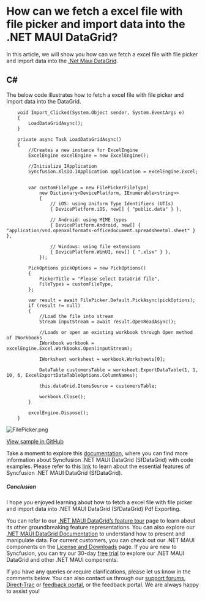 # How can we fetch a excel file with file picker and import data into the .NET MAUI DataGrid?
In this article, we will show you how can we fetch a excel file with file picker and import data into the [.Net Maui DataGrid](https://www.syncfusion.com/maui-controls/maui-datagrid).

## C#
The below code illustrates how to fetch a excel file with file picker and import data into the DataGrid.
```
    void Import_Clicked(System.Object sender, System.EventArgs e)
    {
        LoadDataGridAsync();
    }

    private async Task LoadDataGridAsync()
    {
        //Creates a new instance for ExcelEngine
        ExcelEngine excelEngine = new ExcelEngine();

        //Initialize IApplication
        Syncfusion.XlsIO.IApplication application = excelEngine.Excel;


        var customFileType = new FilePickerFileType(
            new Dictionary<DevicePlatform, IEnumerable<string>>
            {
                // iOS: using Uniform Type Identifiers (UTIs)
                { DevicePlatform.iOS, new[] { "public.data" } }, 

                // Android: using MIME types
                { DevicePlatform.Android, new[] { "application/vnd.openxmlformats-officedocument.spreadsheetml.sheet" } }, 

                // Windows: using file extensions
                { DevicePlatform.WinUI, new[] { ".xlsx" } }, 
            });

        PickOptions pickOptions = new PickOptions()
        {
            PickerTitle = "Please select DataGrid file",
            FileTypes = customFileType,
        };

        var result = await FilePicker.Default.PickAsync(pickOptions);
        if (result != null)
        {
            //Load the file into stream
            Stream inputStream = await result.OpenReadAsync();

            //Loads or open an existing workbook through Open method of IWorkbooks
            IWorkbook workbook = excelEngine.Excel.Workbooks.Open(inputStream);

            IWorksheet worksheet = workbook.Worksheets[0];

            DataTable customersTable = worksheet.ExportDataTable(1, 1, 10, 6, ExcelExportDataTableOptions.ColumnNames);

            this.dataGrid.ItemsSource = customersTable;

            workbook.Close();
        }

        excelEngine.Dispose();
    }
```

 ![FilePicker.png](https://support.syncfusion.com/kb/agent/attachment/inline?token=eyJhbGciOiJodHRwOi8vd3d3LnczLm9yZy8yMDAxLzA0L3htbGRzaWctbW9yZSNobWFjLXNoYTI1NiIsInR5cCI6IkpXVCJ9.eyJpZCI6IjI3NzczIiwib3JnaWQiOiIzIiwiaXNzIjoic3VwcG9ydC5zeW5jZnVzaW9uLmNvbSJ9.lNSPuqqSHipgdcTfTf8_nieKs-jomRpzqVzN5sxg7gc)

[View sample in GitHub](https://github.com/SyncfusionExamples/How-can-we-fetch-excel-file-with-file-picker-in-.NET-MAUI-DataGrid)

Take a moment to explore this [documentation](https://help.syncfusion.com/maui/datagrid/overview), where you can find more information about Syncfusion .NET MAUI DataGrid (SfDataGrid) with code examples. Please refer to this [link](https://www.syncfusion.com/maui-controls/maui-datagrid) to learn about the essential features of Syncfusion .NET MAUI DataGrid (SfDataGrid).
 
##### Conclusion
 
I hope you enjoyed learning about how to fetch a excel file with file picker and import data into .NET MAUI DataGrid (SfDataGrid) Pdf Exporting.
 
You can refer to our [.NET MAUI DataGrid’s feature tour](https://www.syncfusion.com/maui-controls/maui-datagrid) page to learn about its other groundbreaking feature representations. You can also explore our [.NET MAUI DataGrid Documentation](https://help.syncfusion.com/maui/datagrid/getting-started) to understand how to present and manipulate data. 
For current customers, you can check out our .NET MAUI components on the [License and Downloads](https://www.syncfusion.com/sales/teamlicense) page. If you are new to Syncfusion, you can try our 30-day [free trial](https://www.syncfusion.com/downloads/maui) to explore our .NET MAUI DataGrid and other .NET MAUI components.
 
If you have any queries or require clarifications, please let us know in the comments below. You can also contact us through our [support forums](https://www.syncfusion.com/forums), [Direct-Trac](https://support.syncfusion.com/create) or [feedback portal](https://www.syncfusion.com/feedback/maui?control=sfdatagrid), or the feedback portal. We are always happy to assist you!